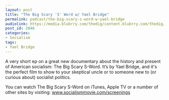 ```yaml
---
layout: post
title: "The Big Scary 'S' Word w/ Yael Bridge"
permalink: podcast/the-big-scary-s-word-w-yael-bridge
audiolink: https://media.blubrry.com/thedig/content.blubrry.com/thedig/The_Dig-EP_326-Bridge.mp3
post_id: 2046
categories: 
- Socialism
tags: 
- Yael Bridge
---
```


A very short ep on a great new documentary about the history and present of American socialism: The Big Scary S-Word. It’s by Yael Bridge, and it's the perfect film to show to your skeptical uncle or to someone new to (or curious about) socialist politics. 

You can watch The Big Scary S-Word on iTunes, Apple TV or a number of other sites by visiting: www.socialismmovie.com/screenings